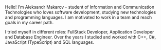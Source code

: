 Hello! I'm Aleksandr Makarov - student of Information and Communication Technologies who loves software development, studying new technologies and programming languages. I am motivated to work in a team and reach goals in my career path.

I tried myself in different roles: FullStack Developer, Application Developer and Database Engineer. Over the years I studied and worked with C++, C#, JavaScript (TypeScript) and SQL languages.
